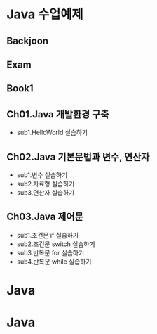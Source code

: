 # Java 수업예제

## Backjoon
## Exam
## Book1
## Ch01.Java 개발환경 구축
 - sub1.HelloWorld 실습하기

## Ch02.Java 기본문법과 변수, 연산자
 - sub1.변수 실습하기
 - sub2.자료형 실습하기
 - sub3.연산자 실습하기
 
## Ch03.Java 제어문
 - sub1.조건문 if 실습하기
 - sub2.조건문 switch 실습하기
 - sub3.반복문 for 실습하기
 - sub4.반복문 while 실습하기 

# Java
# Java
